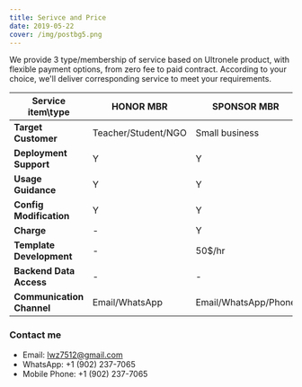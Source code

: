 ```yaml
---
title: Serivce and Price
date: 2019-05-22
cover: /img/postbg5.png
---
```


We provide 3 type/membership of service based on Ultronele product, with flexible payment options, from zero fee to paid contract. According to your choice, we'll deliver corresponding service to meet your requirements.

Service item\type | HONOR MBR | SPONSOR MBR | PREMIUM MBR
---               | ---       | ---         | ---
**Target Customer**      | Teacher/Student/NGO | Small business  | Medium size company
**Deployment Support**   | Y | Y         | Y
**Usage Guidance**       | Y | Y         | Y
**Config Modification**  | Y | Y         | Y
**Charge**               | - | Y         | Y
**Template Development** | - | 50$/hr    | 50$/hr
**Backend Data Access**  | - | -         | 50$/hr
**Communication Channel**| Email/WhatsApp | Email/WhatsApp/Phone | Email/WhatsApp/Phone/On site

### Contact me

* Email: lwz7512@gmail.com
* WhatsApp: +1 (902) 237-7065
* Mobile Phone: +1 (902) 237-7065